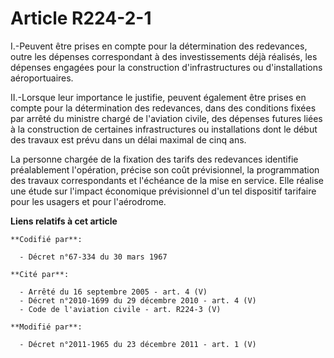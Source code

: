 # Article R224-2-1

I.-Peuvent être prises en compte pour la détermination des redevances, outre les dépenses correspondant à des investissements
déjà réalisés, les dépenses engagées pour la construction d'infrastructures ou d'installations aéroportuaires. 

II.-Lorsque leur importance le justifie, peuvent également être prises en compte pour la détermination des redevances, dans
des conditions fixées par arrêté            du ministre chargé de l'aviation civile, des dépenses futures liées à la
construction de certaines infrastructures ou installations dont le début des travaux est prévu dans un délai maximal de cinq
ans. 

La personne chargée de la fixation des tarifs des redevances identifie préalablement l'opération, précise son coût
prévisionnel, la programmation des travaux correspondants et l'échéance de la mise en service. Elle réalise une étude sur
l'impact économique prévisionnel d'un tel dispositif tarifaire pour les usagers et pour l'aérodrome.

**Liens relatifs à cet article**

	**Codifié par**:

	  - Décret n°67-334 du 30 mars 1967

	**Cité par**:

	  - Arrêté du 16 septembre 2005 - art. 4 (V)
	  - Décret n°2010-1699 du 29 décembre 2010 - art. 4 (V)
	  - Code de l'aviation civile - art. R224-3 (V)

	**Modifié par**:

	  - Décret n°2011-1965 du 23 décembre 2011 - art. 1 (V)

